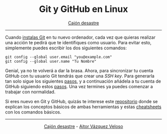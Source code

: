 <center>

# **Git y GitHub en Linux**

</center>
<center>

[Cajón desastre](https://github.com/aitorvv96/cajon_desastre)

</center>

---

Cuando [instalas Git](https://git-scm.com/book/es/v2/Inicio---Sobre-el-Control-de-Versiones-Instalaci%C3%B3n-de-Git) en tu nuevo ordenador, cada vez que quieras realizar una acción te pedirá que te identifiques como usuario. Para evitar esto, simplemente puedes escribir los dos siguientes comandos:
```
git config --global user.email "you@example.com"
git config --global user.name "Tu Nombre"
```

Genial, ya no te volverá a dar la brasa. Ahora, para sincronizar tu cuenta GitHub con tu usuario Git tendrás que crear una *SSH key*. Para generarla tan solo sigue los siguientes [pasos](https://docs.github.com/es/authentication/connecting-to-github-with-ssh/generating-a-new-ssh-key-and-adding-it-to-the-ssh-agent), y a continuación añádela a tu cuenta de GitHub siguiendo estos [pasos](https://docs.github.com/es/authentication/connecting-to-github-with-ssh/adding-a-new-ssh-key-to-your-github-account). Una vez termines ya puedes comenzar a trabajar con normalidad.

Si eres nuevo en Git y GitHub, quizás te interese este [repositorio](https://github.com/UnseenWizzard/git_training) donde se explican los conceptos básicos de ambas herramientas y estas [cheatsheets](https://training.github.com/) con los comandos básicos.


---
<center>

[Cajón desastre](https://github.com/aitorvv96/cajon_desastre) - [Aitor Vázquez Veloso](https://www.linkedin.com/in/aitorvazquezveloso)

</center>

